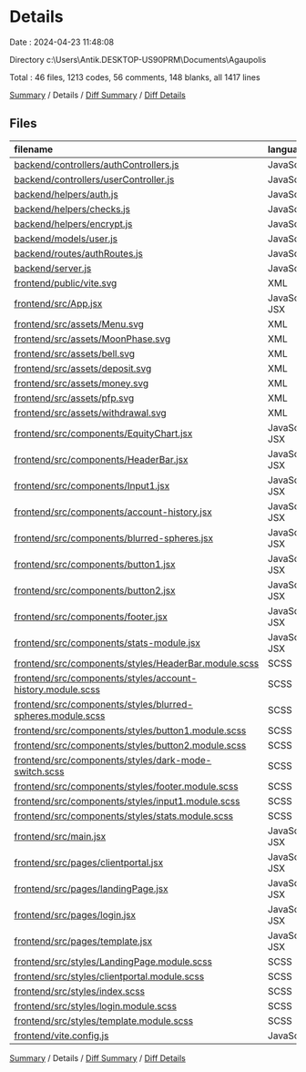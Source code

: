 # Details

Date : 2024-04-23 11:48:08

Directory c:\\Users\\Antik.DESKTOP-US90PRM\\Documents\\Agaupolis

Total : 46 files,  1213 codes, 56 comments, 148 blanks, all 1417 lines

[Summary](results.md) / Details / [Diff Summary](diff.md) / [Diff Details](diff-details.md)

## Files
| filename | language | code | comment | blank | total |
| :--- | :--- | ---: | ---: | ---: | ---: |
| [backend/controllers/authControllers.js](/backend/controllers/authControllers.js) | JavaScript | 50 | 14 | 13 | 77 |
| [backend/controllers/userController.js](/backend/controllers/userController.js) | JavaScript | 20 | 1 | 3 | 24 |
| [backend/helpers/auth.js](/backend/helpers/auth.js) | JavaScript | 10 | 4 | 4 | 18 |
| [backend/helpers/checks.js](/backend/helpers/checks.js) | JavaScript | 42 | 7 | 8 | 57 |
| [backend/helpers/encrypt.js](/backend/helpers/encrypt.js) | JavaScript | 15 | 0 | 3 | 18 |
| [backend/models/user.js](/backend/models/user.js) | JavaScript | 12 | 0 | 4 | 16 |
| [backend/routes/authRoutes.js](/backend/routes/authRoutes.js) | JavaScript | 16 | 6 | 7 | 29 |
| [backend/server.js](/backend/server.js) | JavaScript | 20 | 5 | 6 | 31 |
| [frontend/public/vite.svg](/frontend/public/vite.svg) | XML | 1 | 0 | 0 | 1 |
| [frontend/src/App.jsx](/frontend/src/App.jsx) | JavaScript JSX | 15 | 0 | 4 | 19 |
| [frontend/src/assets/Menu.svg](/frontend/src/assets/Menu.svg) | XML | 9 | 0 | 1 | 10 |
| [frontend/src/assets/MoonPhase.svg](/frontend/src/assets/MoonPhase.svg) | XML | 16 | 0 | 1 | 17 |
| [frontend/src/assets/bell.svg](/frontend/src/assets/bell.svg) | XML | 9 | 0 | 1 | 10 |
| [frontend/src/assets/deposit.svg](/frontend/src/assets/deposit.svg) | XML | 9 | 0 | 1 | 10 |
| [frontend/src/assets/money.svg](/frontend/src/assets/money.svg) | XML | 9 | 0 | 1 | 10 |
| [frontend/src/assets/pfp.svg](/frontend/src/assets/pfp.svg) | XML | 9 | 0 | 1 | 10 |
| [frontend/src/assets/withdrawal.svg](/frontend/src/assets/withdrawal.svg) | XML | 9 | 0 | 1 | 10 |
| [frontend/src/components/EquityChart.jsx](/frontend/src/components/EquityChart.jsx) | JavaScript JSX | 78 | 0 | 6 | 84 |
| [frontend/src/components/HeaderBar.jsx](/frontend/src/components/HeaderBar.jsx) | JavaScript JSX | 24 | 0 | 2 | 26 |
| [frontend/src/components/Input1.jsx](/frontend/src/components/Input1.jsx) | JavaScript JSX | 15 | 0 | 2 | 17 |
| [frontend/src/components/account-history.jsx](/frontend/src/components/account-history.jsx) | JavaScript JSX | 49 | 0 | 5 | 54 |
| [frontend/src/components/blurred-spheres.jsx](/frontend/src/components/blurred-spheres.jsx) | JavaScript JSX | 6 | 0 | 1 | 7 |
| [frontend/src/components/button1.jsx](/frontend/src/components/button1.jsx) | JavaScript JSX | 8 | 0 | 2 | 10 |
| [frontend/src/components/button2.jsx](/frontend/src/components/button2.jsx) | JavaScript JSX | 8 | 0 | 2 | 10 |
| [frontend/src/components/footer.jsx](/frontend/src/components/footer.jsx) | JavaScript JSX | 25 | 0 | 2 | 27 |
| [frontend/src/components/stats-module.jsx](/frontend/src/components/stats-module.jsx) | JavaScript JSX | 16 | 0 | 2 | 18 |
| [frontend/src/components/styles/HeaderBar.module.scss](/frontend/src/components/styles/HeaderBar.module.scss) | SCSS | 59 | 0 | 4 | 63 |
| [frontend/src/components/styles/account-history.module.scss](/frontend/src/components/styles/account-history.module.scss) | SCSS | 19 | 0 | 1 | 20 |
| [frontend/src/components/styles/blurred-spheres.module.scss](/frontend/src/components/styles/blurred-spheres.module.scss) | SCSS | 7 | 0 | 0 | 7 |
| [frontend/src/components/styles/button1.module.scss](/frontend/src/components/styles/button1.module.scss) | SCSS | 25 | 0 | 2 | 27 |
| [frontend/src/components/styles/button2.module.scss](/frontend/src/components/styles/button2.module.scss) | SCSS | 16 | 0 | 0 | 16 |
| [frontend/src/components/styles/dark-mode-switch.scss](/frontend/src/components/styles/dark-mode-switch.scss) | SCSS | 0 | 0 | 1 | 1 |
| [frontend/src/components/styles/footer.module.scss](/frontend/src/components/styles/footer.module.scss) | SCSS | 59 | 0 | 3 | 62 |
| [frontend/src/components/styles/input1.module.scss](/frontend/src/components/styles/input1.module.scss) | SCSS | 28 | 0 | 1 | 29 |
| [frontend/src/components/styles/stats.module.scss](/frontend/src/components/styles/stats.module.scss) | SCSS | 40 | 0 | 4 | 44 |
| [frontend/src/main.jsx](/frontend/src/main.jsx) | JavaScript JSX | 21 | 0 | 2 | 23 |
| [frontend/src/pages/clientportal.jsx](/frontend/src/pages/clientportal.jsx) | JavaScript JSX | 55 | 0 | 2 | 57 |
| [frontend/src/pages/landingPage.jsx](/frontend/src/pages/landingPage.jsx) | JavaScript JSX | 47 | 7 | 8 | 62 |
| [frontend/src/pages/login.jsx](/frontend/src/pages/login.jsx) | JavaScript JSX | 65 | 8 | 4 | 77 |
| [frontend/src/pages/template.jsx](/frontend/src/pages/template.jsx) | JavaScript JSX | 11 | 0 | 2 | 13 |
| [frontend/src/styles/LandingPage.module.scss](/frontend/src/styles/LandingPage.module.scss) | SCSS | 76 | 3 | 5 | 84 |
| [frontend/src/styles/clientportal.module.scss](/frontend/src/styles/clientportal.module.scss) | SCSS | 52 | 0 | 6 | 58 |
| [frontend/src/styles/index.scss](/frontend/src/styles/index.scss) | SCSS | 30 | 0 | 6 | 36 |
| [frontend/src/styles/login.module.scss](/frontend/src/styles/login.module.scss) | SCSS | 73 | 0 | 8 | 81 |
| [frontend/src/styles/template.module.scss](/frontend/src/styles/template.module.scss) | SCSS | 25 | 0 | 4 | 29 |
| [frontend/vite.config.js](/frontend/vite.config.js) | JavaScript | 5 | 1 | 2 | 8 |

[Summary](results.md) / Details / [Diff Summary](diff.md) / [Diff Details](diff-details.md)